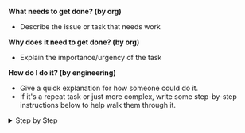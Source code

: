 **What needs to get done? (by org)**

- Describe the issue or task that needs work

**Why does it need to get done? (by org)**

- Explain the importance/urgency of the task

**How do I do it? (by engineering)**

- Give a quick explanation for how someone could do it.
- If it's a repeat task or just more complex, write some step-by-step instructions below to help walk them through it.

<details>
  <summary>Step by Step</summary>

  - Clone the repo by doing `git clone`
  - Run `docker-compose up -d`
  - Start the frontend server with `make web`
  - Start the backend server with `make server`
</details>
